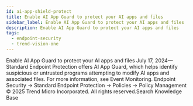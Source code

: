 ```yaml
---
id: ai-app-shield-protect
title: Enable AI App Guard to protect your AI apps and files
sidebar_label: Enable AI App Guard to protect your AI apps and files
description: Enable AI App Guard to protect your AI apps and files
tags:
  - endpoint-security
  - trend-vision-one
---
```


 Enable AI App Guard to protect your AI apps and files July 17, 2024—Standard Endpoint Protection offers AI App Guard, which helps identify suspicious or untrusted programs attempting to modify AI apps and associated files. For more information, see Event Monitoring. Endpoint Security → Standard Endpoint Protection → Policies → Policy Management © 2025 Trend Micro Incorporated. All rights reserved.Search Knowledge Base